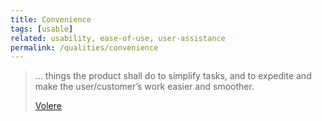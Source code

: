 ```yaml
---
title: Convenience 
tags: [usable]
related: usability, ease-of-use, user-assistance
permalink: /qualities/convenience
---
```


>... things the product shall do to simplify tasks, and to expedite and make the user/customer’s work easier and smoother. 
>
>[Volere](https://www.volere.org/)

